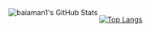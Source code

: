 
  <img align="left" alt="baiaman1's GitHub Stats" src="https://github-readme-stats.vercel.app/api?username=baiaman1&show_icons=true&hide_border=true" />

[![Top Langs](https://github-readme-stats.vercel.app/api/top-langs/?username=baiaman1&layout=compact)](https://github.com/anuraghazra/github-readme-stats)
